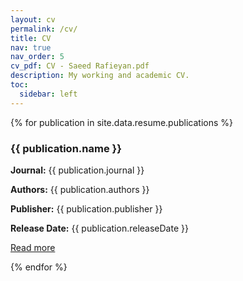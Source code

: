 ```yaml
---
layout: cv
permalink: /cv/
title: CV
nav: true
nav_order: 5
cv_pdf: CV - Saeed Rafieyan.pdf
description: My working and academic CV.
toc:
  sidebar: left
---
```


{% for publication in site.data.resume.publications %}

  <div class="publication">
    <h3>{{ publication.name }}</h3>
    <p><strong>Journal:</strong> {{ publication.journal }}</p>
    <p><strong>Authors:</strong> {{ publication.authors }}</p>
    <p><strong>Publisher:</strong> {{ publication.publisher }}</p>
    <p><strong>Release Date:</strong> {{ publication.releaseDate }}</p>
    <p><a href="{{ publication.url }}" target="_blank">Read more</a></p>
  </div>
{% endfor %}
